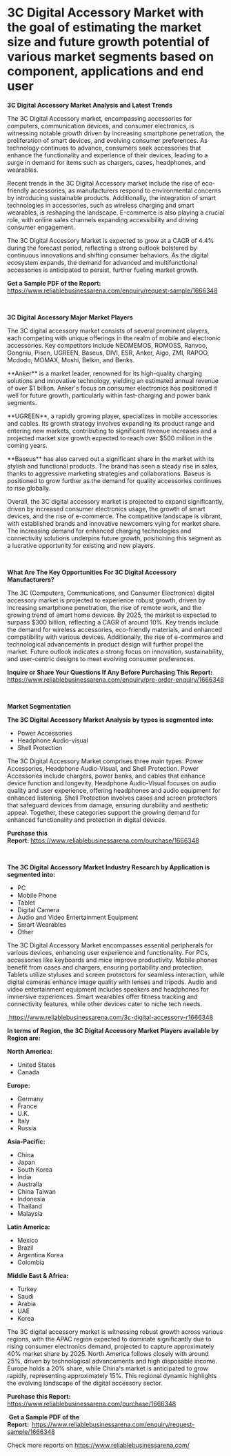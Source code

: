 <p><h1>3C Digital Accessory Market with the goal of estimating the market size and future growth potential of various market segments based on component, applications and end user</h1></p><p><strong>3C Digital Accessory Market Analysis and Latest Trends</strong></p>
<p><p>The 3C Digital Accessory market, encompassing accessories for computers, communication devices, and consumer electronics, is witnessing notable growth driven by increasing smartphone penetration, the proliferation of smart devices, and evolving consumer preferences. As technology continues to advance, consumers seek accessories that enhance the functionality and experience of their devices, leading to a surge in demand for items such as chargers, cases, headphones, and wearables.</p><p>Recent trends in the 3C Digital Accessory market include the rise of eco-friendly accessories, as manufacturers respond to environmental concerns by introducing sustainable products. Additionally, the integration of smart technologies in accessories, such as wireless charging and smart wearables, is reshaping the landscape. E-commerce is also playing a crucial role, with online sales channels expanding accessibility and driving consumer engagement.</p><p>The 3C Digital Accessory Market is expected to grow at a CAGR of 4.4% during the forecast period, reflecting a strong outlook bolstered by continuous innovations and shifting consumer behaviors. As the digital ecosystem expands, the demand for advanced and multifunctional accessories is anticipated to persist, further fueling market growth.</p></p>
<p><strong>Get a Sample PDF of the Report:&nbsp;</strong> <a href="https://www.reliablebusinessarena.com/enquiry/request-sample/1666348?utm_campaign=1948&utm_medium=2&utm_source=Github&utm_content=ia&utm_term=09022025&utm_id=3c-digital-accessory">https://www.reliablebusinessarena.com/enquiry/request-sample/1666348</a></p>
<p>&nbsp;</p>
<p><strong>3C Digital Accessory Major Market Players</strong></p>
<p><p>The 3C digital accessory market consists of several prominent players, each competing with unique offerings in the realm of mobile and electronic accessories. Key competitors include NEOMEMOS, ROMOSS, Ranvoo, Gongniu, Pisen, UGREEN, Baseus, DIVI, ESR, Anker, Aigo, ZMI, RAPOO, Mcdodo, MOMAX, Moshi, Belkin, and Benks.</p><p>**Anker** is a market leader, renowned for its high-quality charging solutions and innovative technology, yielding an estimated annual revenue of over $1 billion. Anker's focus on consumer electronics has positioned it well for future growth, particularly within fast-charging and power bank segments.</p><p>**UGREEN**, a rapidly growing player, specializes in mobile accessories and cables. Its growth strategy involves expanding its product range and entering new markets, contributing to significant revenue increases and a projected market size growth expected to reach over $500 million in the coming years.</p><p>**Baseus** has also carved out a significant share in the market with its stylish and functional products. The brand has seen a steady rise in sales, thanks to aggressive marketing strategies and collaborations. Baseus is positioned to grow further as the demand for quality accessories continues to rise globally.</p><p>Overall, the 3C digital accessory market is projected to expand significantly, driven by increased consumer electronics usage, the growth of smart devices, and the rise of e-commerce. The competitive landscape is vibrant, with established brands and innovative newcomers vying for market share. The increasing demand for enhanced charging technologies and connectivity solutions underpins future growth, positioning this segment as a lucrative opportunity for existing and new players.</p></p>
<p>&nbsp;</p>
<p><strong>What Are The Key Opportunities For 3C Digital Accessory Manufacturers?</strong></p>
<p><p>The 3C (Computers, Communications, and Consumer Electronics) digital accessory market is projected to experience robust growth, driven by increasing smartphone penetration, the rise of remote work, and the growing trend of smart home devices. By 2025, the market is expected to surpass $300 billion, reflecting a CAGR of around 10%. Key trends include the demand for wireless accessories, eco-friendly materials, and enhanced compatibility with various devices. Additionally, the rise of e-commerce and technological advancements in product design will further propel the market. Future outlook indicates a strong focus on innovation, sustainability, and user-centric designs to meet evolving consumer preferences.</p></p>
<p><strong>Inquire or Share Your Questions If Any Before Purchasing This Report:</strong> <a href="https://www.reliablebusinessarena.com/enquiry/pre-order-enquiry/1666348?utm_campaign=1948&utm_medium=2&utm_source=Github&utm_content=ia&utm_term=09022025&utm_id=3c-digital-accessory">https://www.reliablebusinessarena.com/enquiry/pre-order-enquiry/1666348</a></p>
<p>&nbsp;</p>
<p><strong>Market Segmentation</strong></p>
<p><strong>The 3C Digital Accessory Market Analysis by types is segmented into:</strong></p>
<p><ul><li>Power Accessories</li><li>Headphone Audio-visual</li><li>Shell Protection</li></ul></p>
<p><p>The 3C Digital Accessory Market comprises three main types: Power Accessories, Headphone Audio-Visual, and Shell Protection. Power Accessories include chargers, power banks, and cables that enhance device function and longevity. Headphone Audio-Visual focuses on audio quality and user experience, offering headphones and audio equipment for enhanced listening. Shell Protection involves cases and screen protectors that safeguard devices from damage, ensuring durability and aesthetic appeal. Together, these categories support the growing demand for enhanced functionality and protection in digital devices.</p></p>
<p><strong>Purchase this Report:&nbsp;</strong><a href="https://www.reliablebusinessarena.com/purchase/1666348?utm_campaign=1948&utm_medium=2&utm_source=Github&utm_content=ia&utm_term=09022025&utm_id=3c-digital-accessory">https://www.reliablebusinessarena.com/purchase/1666348</a></p>
<p>&nbsp;</p>
<p><strong>The 3C Digital Accessory Market Industry Research by Application is segmented into:</strong></p>
<p><ul><li>PC</li><li>Mobile Phone</li><li>Tablet</li><li>Digital Camera</li><li>Audio and Video Entertainment Equipment</li><li>Smart Wearables</li><li>Other</li></ul></p>
<p><p>The 3C Digital Accessory Market encompasses essential peripherals for various devices, enhancing user experience and functionality. For PCs, accessories like keyboards and mice improve productivity. Mobile phones benefit from cases and chargers, ensuring portability and protection. Tablets utilize styluses and screen protectors for seamless interaction, while digital cameras enhance image quality with lenses and tripods. Audio and video entertainment equipment includes speakers and headphones for immersive experiences. Smart wearables offer fitness tracking and connectivity features, while other devices cater to niche tech needs.</p></p>
<p><a href="https://www.reliablebusinessarena.com/3c-digital-accessory-r1666348?utm_campaign=1948&utm_medium=2&utm_source=Github&utm_content=ia&utm_term=09022025&utm_id=3c-digital-accessory">&nbsp;https://www.reliablebusinessarena.com/3c-digital-accessory-r1666348</a></p>
<p><strong>In terms of Region, the 3C Digital Accessory Market Players available by Region are:</strong></p>
<p>
    <p> <strong> North America: </strong>
        <ul>
            <li>United States</li>
            <li>Canada</li>
        </ul>
        </p> 
    <p> <strong> Europe: </strong>
        <ul>
            <li>Germany</li>
            <li>France</li>
            <li>U.K.</li>
            <li>Italy</li>
            <li>Russia</li>
        </ul>
        </p> 
    <p> <strong> Asia-Pacific: </strong>
        <ul>
            <li>China</li>
            <li>Japan</li>
            <li>South Korea</li>
            <li>India</li>
            <li>Australia</li>
            <li>China Taiwan</li>
            <li>Indonesia</li>
            <li>Thailand</li>
            <li>Malaysia</li>
        </ul>
        </p> 
    <p> <strong> Latin America: </strong>
        <ul>
            <li>Mexico</li>
            <li>Brazil</li>
            <li>Argentina Korea</li>
            <li>Colombia</li>
        </ul>
        </p> 
    <p> <strong> Middle East & Africa: </strong>
        <ul>
            <li>Turkey</li>
            <li>Saudi</li>
            <li>Arabia</li>
            <li>UAE</li>
            <li>Korea</li>
        </ul>
    </p>
    </p>
<p><p>The 3C digital accessory market is witnessing robust growth across various regions, with the APAC region expected to dominate significantly due to rising consumer electronics demand, projected to capture approximately 40% market share by 2025. North America follows closely with around 25%, driven by technological advancements and high disposable income. Europe holds a 20% share, while China's market is anticipated to grow rapidly, representing approximately 15%. This regional dynamic highlights the evolving landscape of the digital accessory sector.</p></p>
<p><strong>Purchase this Report: </strong><a href="https://www.reliablebusinessarena.com/purchase/1666348?utm_campaign=1948&utm_medium=2&utm_source=Github&utm_content=ia&utm_term=09022025&utm_id=3c-digital-accessory">https://www.reliablebusinessarena.com/purchase/1666348</a></p>
<p>&nbsp;<strong>Get a Sample PDF of the Report:&nbsp;&nbsp;</strong><a href="https://www.reliablebusinessarena.com/enquiry/request-sample/1666348?utm_campaign=1948&utm_medium=2&utm_source=Github&utm_content=ia&utm_term=09022025&utm_id=3c-digital-accessory">https://www.reliablebusinessarena.com/enquiry/request-sample/1666348</a></p>
<p><strong></strong></p>
<p>Check more reports on <a href="https://www.reliablebusinessarena.com/?utm_campaign=1948&utm_medium=2&utm_source=Github&utm_content=ia&utm_term=09022025&utm_id=3c-digital-accessory">https://www.reliablebusinessarena.com/</a></p>
